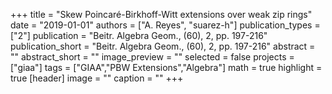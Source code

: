 +++
title = "Skew Poincaré-Birkhoff-Witt extensions over weak zip rings"
date = "2019-01-01"
authors = ["A. Reyes", "suarez-h"]
publication_types = ["2"]
publication = "Beitr. Algebra Geom., (60), 2, pp. 197-216"
publication_short = "Beitr. Algebra Geom., (60), 2, pp. 197-216"
abstract = ""
abstract_short = ""
image_preview = ""
selected = false
projects = ["giaa"]
tags = ["GIAA","PBW Extensions","Algebra"]
math = true
highlight = true
[header]
image = ""
caption = ""
+++
